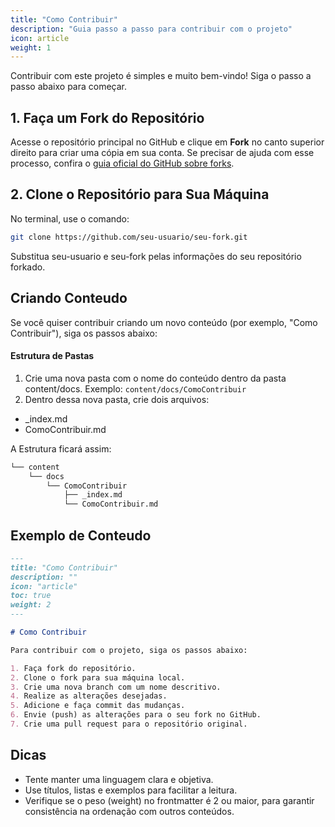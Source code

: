 ```yaml
---
title: "Como Contribuir"
description: "Guia passo a passo para contribuir com o projeto"
icon: article
weight: 1
---
```


Contribuir com este projeto é simples e muito bem-vindo! Siga o passo a passo abaixo para começar.

## 1. Faça um Fork do Repositório

Acesse o repositório principal no GitHub e clique em **Fork** no canto superior direito para criar uma cópia em sua conta.
Se precisar de ajuda com esse processo, confira o [guia oficial do GitHub sobre forks](https://docs.github.com/pt/pull-requests/collaborating-with-pull-requests/working-with-forks/fork-a-repo).

## 2. Clone o Repositório para Sua Máquina

No terminal, use o comando:

```sh
git clone https://github.com/seu-usuario/seu-fork.git
```

Substitua seu-usuario e seu-fork pelas informações do seu repositório forkado.

## Criando Conteudo
Se você quiser contribuir criando um novo conteúdo (por exemplo, "Como Contribuir"), siga os passos abaixo:

#### Estrutura de Pastas

1. Crie uma nova pasta com o nome do conteúdo dentro da pasta content/docs. Exemplo: `content/docs/ComoContribuir`
2. Dentro dessa nova pasta, crie dois arquivos:
- _index.md
- ComoContribuir.md

A Estrutura ficará assim:

```sh
└── content
    └── docs
        └── ComoContribuir
            ├── _index.md
            └── ComoContribuir.md
```

## Exemplo de Conteudo

```md
---
title: "Como Contribuir"
description: ""
icon: "article"
toc: true
weight: 2
---

# Como Contribuir

Para contribuir com o projeto, siga os passos abaixo:

1. Faça fork do repositório.
2. Clone o fork para sua máquina local.
3. Crie uma nova branch com um nome descritivo.
4. Realize as alterações desejadas.
5. Adicione e faça commit das mudanças.
6. Envie (push) as alterações para o seu fork no GitHub.
7. Crie uma pull request para o repositório original.
```

## Dicas
- Tente manter uma linguagem clara e objetiva.
- Use títulos, listas e exemplos para facilitar a leitura.
- Verifique se o peso (weight) no frontmatter é 2 ou maior, para garantir consistência na ordenação com outros conteúdos.
